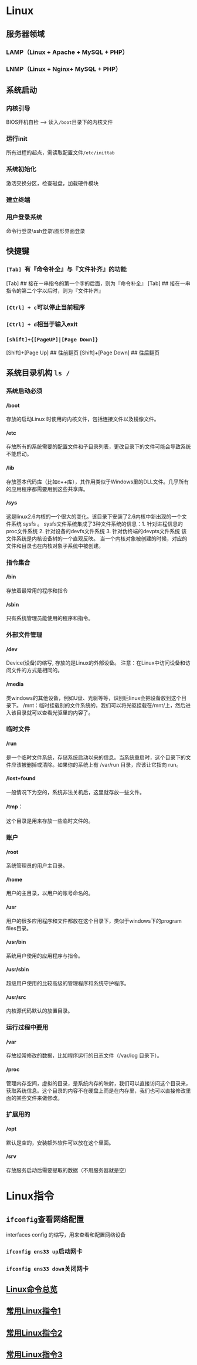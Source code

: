 # Linux
## 服务器领域
### LAMP（Linux + Apache + MySQL + PHP）
### LNMP（Linux + Nginx+ MySQL + PHP）

## 系统启动
### 内核引导
BIOS开机自检 —> 读入`/boot`目录下的内核文件
### 运行init
所有进程的起点，需读取配置文件`/etc/inittab`
### 系统初始化
激活交换分区，检查磁盘，加载硬件模块
### 建立终端
### 用户登录系统
命令行登录\ssh登录\图形界面登录

## 快捷键
### `[Tab] `有『命令补全』与『文件补齐』的功能
[Tab]      ## 接在一串指令的第一个字的后面，则为『命令补全』
[Tab]      ## 接在一串指令的第二个字以后时，则为『文件补齐』
### `[Ctrl] + c`可以停止当前程序
### `[Ctrl] + d`相当于输入exit
### `[shift]+{[PageUP]|[Page Down]}`
[Shift]+[Page Up]    ## 往前翻页 
[Shift]+[Page Down]  ## 往后翻页


## 系统目录机构 `ls /`
### 系统启动必须
#### /boot
存放的启动Linux 时使用的内核文件，包括连接文件以及镜像文件。
#### /etc
存放所有的系统需要的配置文件和子目录列表，更改目录下的文件可能会导致系统不能启动。
#### /lib
存放基本代码库（比如c++库），其作用类似于Windows里的DLL文件。几乎所有的应用程序都需要用到这些共享库。
#### /sys
这是linux2.6内核的一个很大的变化。该目录下安装了2.6内核中新出现的一个文件系统 sysfs 。
sysfs文件系统集成了3种文件系统的信息：1. 针对进程信息的proc文件系统 2. 针对设备的devfs文件系统 3. 针对伪终端的devpts文件系统
该文件系统是内核设备树的一个直观反映。
当一个内核对象被创建的时候，对应的文件和目录也在内核对象子系统中被创建。

### 指令集合
#### /bin
存放着最常用的程序和指令
#### /sbin
只有系统管理员能使用的程序和指令。

### 外部文件管理
#### /dev
Device(设备)的缩写, 存放的是Linux的外部设备。
注意：在Linux中访问设备和访问文件的方式是相同的。
#### /media
类windows的其他设备，例如U盘、光驱等等，识别后linux会把设备放到这个目录下。
/mnt：临时挂载别的文件系统的，我们可以将光驱挂载在/mnt/上，然后进入该目录就可以查看光驱里的内容了。

### 临时文件
#### /run
是一个临时文件系统，存储系统启动以来的信息。当系统重启时，这个目录下的文件应该被删掉或清除。如果你的系统上有 /var/run 目录，应该让它指向 run。
#### /lost+found
一般情况下为空的，系统非法关机后，这里就存放一些文件。
#### /tmp：
这个目录是用来存放一些临时文件的。

### 账户
#### /root
系统管理员的用户主目录。
#### /home
用户的主目录，以用户的账号命名的。
#### /usr
用户的很多应用程序和文件都放在这个目录下，类似于windows下的program files目录。
#### /usr/bin
系统用户使用的应用程序与指令。
#### /usr/sbin
超级用户使用的比较高级的管理程序和系统守护程序。
#### /usr/src
内核源代码默认的放置目录。

### 运行过程中要用
#### /var
存放经常修改的数据，比如程序运行的日志文件（/var/log 目录下）。
#### /proc
管理内存空间，虚拟的目录，是系统内存的映射，我们可以直接访问这个目录来，获取系统信息。这个目录的内容不在硬盘上而是在内存里，我们也可以直接修改里面的某些文件来做修改。

### 扩展用的
#### /opt
默认是空的，安装额外软件可以放在这个里面。
#### /srv
存放服务启动后需要提取的数据（不用服务器就是空）

# Linux指令
## `ifconfig`查看网络配置
interfaces config 的缩写，用来查看和配置网络设备
### `ifconfig ens33 up`启动网卡
### `ifconfig ens33 down`关闭网卡

## [Linux命令总览](https://www.runoob.com/linux/linux-command-manual.html)

## [常用Linux指令1](https://blog.csdn.net/OKCRoss/article/details/127055932)

## [常用Linux指令2](https://blog.csdn.net/weixin_43908649/category_12090448.html)

## [常用Linux指令3](https://blog.csdn.net/m0_64776928?type=blog)
